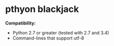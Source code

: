 pthyon blackjack
================


__Compatibility:__
- Python 2.7 or greater (tested with 2.7 and 3.4)
- Command-lines that support utf-8
